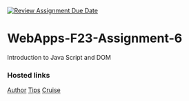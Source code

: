 [![Review Assignment Due Date](https://classroom.github.com/assets/deadline-readme-button-24ddc0f5d75046c5622901739e7c5dd533143b0c8e959d652212380cedb1ea36.svg)](https://classroom.github.com/a/b9NC0g7h)
# WebApps-F23-Assignment-6
Introduction to Java Script and DOM
### Hosted links

[Author](https://44-563-webapps-f23.github.io/44563-webapps-f23-assignment6-s566466div/author.html)
[Tips](https://44-563-webapps-f23.github.io/44563-webapps-f23-assignment6-s566466div/tips.html)
[Cruise](https://44-563-webapps-f23.github.io/44563-webapps-f23-assignment6-s566466div/cruise.html)
